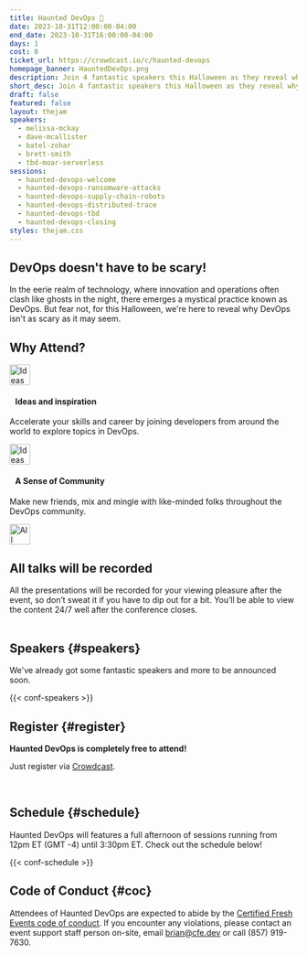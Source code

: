 ```yaml
---
title: Haunted DevOps 👻
date: 2023-10-31T12:00:00-04:00
end_date: 2023-10-31T16:00:00-04:00
days: 1
cost: 0
ticket_url: https://crowdcast.io/c/haunted-devops
homepage_banner: HauntedDevOps.png
description: Join 4 fantastic speakers this Halloween as they reveal why DevOps isn't as scary as it may seem.
short_desc: Join 4 fantastic speakers this Halloween as they reveal why DevOps isn't as scary as it may seem.
draft: false
featured: false
layout: thejam
speakers:
  - melissa-mckay
  - dave-mcallister
  - batel-zohar
  - brett-smith
  - tbd-moar-serverless
sessions:
  - haunted-devops-welcome
  - haunted-devops-ransomware-attacks
  - haunted-devops-supply-chain-robots
  - haunted-devops-distributed-trace
  - haunted-devops-tbd
  - haunted-devops-closing
styles: thejam.css
---
```


## DevOps doesn't have to be scary!

In the eerie realm of technology, where innovation and operations often clash like ghosts in the night, there emerges a mystical practice known as DevOps. But fear not, for this Halloween, we're here to reveal why DevOps isn't as scary as it may seem.

## Why Attend?

<div class="container px-6 mx-auto mt-8">
  <div class="grid gap-8 lg:grid-cols-2">
    <article>
      <div class="flex items-center mb-8">
      <p><img src="/img/thejam/iconmonstr-idea-7-1.svg" alt="Ideas and Inspiration" width="36" height="36"></p>
      <h4 style="margin-left:.7em">Ideas and inspiration</h4>
      </div>
      <p class="text-base">Accelerate your skills and career by joining developers from around the world to explore topics in DevOps.</p>
    </article>
    <article>
      <div class="flex items-center mb-8">
      <p><img src="/img/thejam/iconmonstr-friend-3-1.svg" alt="Ideas and Inspiration" width="36" height="36"></p>
      <h4 style="margin-left:.7em">A Sense of Community</h4>
      </div>
      <p class="text-base">Make new friends, mix and mingle with like-minded folks throughout the DevOps community.</p>
    </article>
  </div>
</div>

<section class="mt-28 border border-gray-300 rounded">
  <div class="flex flex-col items-center justify-center p-6 pt-6 pb-4 text-center rounded highlight-pattern-signal">
    <span class="flex items-center justify-center flex-shrink-0 w-24 h-24 mr-4 -mt-20 rounded-full bg-lightBlue" aria-hidden="true">
      <img src="/img/thejam/iconmonstr-video-camera-1-1.svg" alt="All talks will be recorded" width="36" height="36">
    </span>
    <h2 class="mt-4 mb-2 text-3xl font-bold leading-tight text-blue">All talks will be recorded</a></h2>
  </div>
  <div class="p-6">
    All the presentations will be recorded for your viewing pleasure after the event, so don’t sweat it if you have to dip out for a bit. You’ll be able to view the content 24/7 well after the conference closes.
  </div>
</section>

<div class="mt-8 mb-8 flex items-center justify-center w-full">
<a class="button" style="text-decoration:none;color:#FFF" href="https://crowdcast.io/c/haunted-devops/register" target="_blank">
 Get Your Free Ticket Today!
</a>
</div>

## Speakers {#speakers}

We've already got some fantastic speakers and more to be announced soon.

{{< conf-speakers >}}

## Register {#register}

**Haunted DevOps is completely free to attend!**

Just register via [Crowdcast](https://crowdcast.io/c/haunted-devops/register).

<a class="button" style="text-decoration:none;color:#FFF" href="https://crowdcast.io/c/haunted-devops/register" target="_blank">
Register for free today!
</a>

## Schedule {#schedule}

Haunted DevOps will features a full afternoon of sessions running from 12pm ET (GMT -4) until 3:30pm ET. Check out the schedule below!

{{< conf-schedule >}}

## Code of Conduct {#coc}

Attendees of Haunted DevOps are expected to abide by the [Certified Fresh Events code of conduct](/conduct). If you encounter any violations, please contact an event support staff person on-site, email [brian@cfe.dev](mailto:brian@cfe.dev) or call (857) 919-7630.
